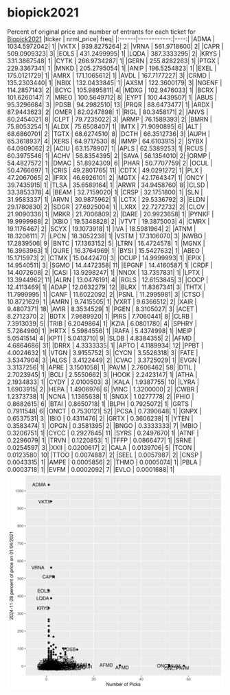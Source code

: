 # biopick2021
Percent of original price and number of entrants for each ticket for [Biopick2021](https://twitter.com/hashtag/Biopick2021)
|ticker |   nrml_price| freq|
|:------|------------:|----:|
|ADMA   | 1034.5972042|    1|
|VKTX   |  939.8275264|    2|
|VRNA   |  561.9718600|    2|
|CAPR   |  509.0909323|    3|
|EOLS   |  431.2499995|    1|
|LQDA   |  387.3333295|    2|
|KRYS   |  331.3867548|    1|
|CYTK   |  266.9734287|    1|
|GERN   |  255.8282263|    1|
|PTGX   |  229.3367341|    1|
|MNKD   |  205.2795054|    1|
|ANIP   |  196.5254823|    1|
|EXEL   |  175.0121729|    1|
|AMRX   |  171.1065612|    1|
|AVDL   |  167.7177227|    3|
|CRMD   |  135.2303440|    1|
|NBIX   |  132.0433845|    1|
|AXSM   |  122.3600179|    3|
|NGENF  |  114.2857143|    2|
|BCYC   |  105.9895811|    4|
|MDXG   |  102.9476033|    1|
|BCRX   |  101.6260147|    7|
|MREO   |  100.5649712|    8|
|EYPT   |  100.4439507|    1|
|ABUS   |   95.3296684|    3|
|PDSB   |   94.2982510|   13|
|PRQR   |   88.6473477|    1|
|ARDX   |   87.9443623|    2|
|OMER   |   82.0247898|    1|
|RIGL   |   80.3458171|    2|
|ANVS   |   80.2454021|    8|
|CLPT   |   79.7235022|    3|
|ARMP   |   76.1589393|    2|
|BMRN   |   75.8053254|    1|
|ALDX   |   75.6508407|    1|
|IMTX   |   71.9090895|    6|
|ALT    |   68.6860701|    2|
|TGTX   |   68.6274510|    8|
|DCTH   |   66.3512736|    3|
|AUPH   |   65.3618937|    4|
|XERS   |   64.9717530|    8|
|IMMP   |   64.6103915|    2|
|SYBX   |   64.0909062|    2|
|ACIU   |   63.1578907|    1|
|APLS   |   62.5389253|    1|
|RCUS   |   60.3975546|    1|
|ACHV   |   56.8354395|    2|
|SAVA   |   56.1354010|    2|
|ORMP   |   54.4827572|    1|
|DMAC   |   51.8924309|    6|
|PHAR   |   50.7707759|    2|
|OCUL   |   50.4766697|    1|
|CRIS   |   49.2801765|   11|
|CDTX   |   49.0291272|    1|
|PLX    |   47.2067065|    2|
|IFRX   |   46.6926101|    2|
|MGTX   |   42.1764347|    1|
|ONCY   |   39.7435915|    1|
|TLSA   |   35.6589164|    1|
|ARWR   |   34.9458760|    8|
|CLSD   |   33.3853378|    4|
|BEAM   |   32.7159020|    1|
|CRSP   |   32.1751800|    1|
|SLN    |   31.9583337|    1|
|ARVN   |   30.9875962|    1|
|LCTX   |   29.5336792|    3|
|ELDN   |   29.1780830|    2|
|SDGR   |   27.6925004|    1|
|LXRX   |   22.7272732|    2|
|CLOV   |   21.9090336|    1|
|MRKR   |   21.7006809|    2|
|DARE   |   20.9923658|    1|
|PYNKF  |   19.9999988|    2|
|XBIO   |   19.5348828|    2|
|VTVT   |   19.3875003|    4|
|CMRX   |   19.1176467|    2|
|SCYX   |   19.1073918|    1|
|IVA    |   18.5981964|    2|
|ATNM   |   18.3206111|    7|
|LPCN   |   18.3052238|    1|
|VSTM   |   17.3106070|    3|
|NWBO   |   17.2839506|    9|
|BNTC   |   17.1363152|    5|
|LTRN   |   16.4724578|    1|
|MGNX   |   16.3963963|    1|
|QURE   |   16.3764969|    1|
|BYSI   |   15.5427632|    1|
|ABEO   |   15.1715973|    2|
|CTMX   |   15.0442470|    3|
|OCUP   |   14.9999993|    1|
|EPIX   |   14.9540511|    3|
|SGMO   |   14.4472358|   11|
|EPGNF  |   14.4160587|    1|
|CRDF   |   14.4072608|    2|
|CASI   |   13.9298247|    1|
|NNOX   |   13.7357831|    1|
|LPTX   |   13.3944962|   11|
|ALRN   |   13.0476191|    4|
|RGLS   |   12.6153845|    3|
|COCP   |   12.4113469|    1|
|ADAP   |   12.0632279|   12|
|BLRX   |   11.8367341|    3|
|THTX   |   11.7999995|    1|
|CANF   |   11.6022092|    2|
|PSNL   |   11.2995981|    3|
|CTSO   |   10.8721629|    1|
|AMRN   |    9.7415505|    1|
|VXRT   |    9.6366512|    2|
|XAIR   |    9.4807371|   18|
|AVIR   |    8.3534529|    1|
|PGEN   |    8.3105027|    3|
|ACET   |    8.2712370|    2|
|BDTX   |    7.9689920|    1|
|PIRS   |    7.7060441|    8|
|CLRB   |    7.3913039|    5|
|TRIB   |    6.2049864|    1|
|KZIA   |    6.0801780|    4|
|SPHRY  |    5.7264960|    1|
|HRTX   |    5.5984556|    1|
|RAFA   |    5.4374998|    1|
|MEIP   |    5.0541514|    4|
|KPTI   |    5.0413710|    9|
|SLDB   |    4.8384355|    2|
|AFMD   |    4.6864686|   31|
|DRRX   |    4.3333335|    1|
|APTO   |    4.1189934|   12|
|PPBT   |    4.0024632|    1|
|VTGN   |    3.9155752|    3|
|CYCN   |    3.5526318|    3|
|FATE   |    3.5347904|    3|
|ALGS   |    3.4122449|    2|
|CVAC   |    3.3725029|    1|
|EVGN   |    3.3137256|    1|
|APRE   |    3.1501058|    1|
|PAVM   |    2.7606462|   58|
|DTIL   |    2.7023945|    1|
|BCLI   |    2.5550662|    3|
|HOOK   |    2.2423147|    1|
|ATHA   |    2.1934833|    1|
|CYDY   |    2.0100503|    3|
|KALA   |    1.9387755|   10|
|LYRA   |    1.6903915|    2|
|HEPA   |    1.4906976|    6|
|VINC   |    1.3200000|    2|
|CWBR   |    1.2373738|    1|
|NCNA   |    1.1365638|    1|
|SNGX   |    1.0277778|    2|
|PHIO   |    0.8682615|    6|
|BTAI   |    0.8650718|    1|
|BLPH   |    0.7925072|    1|
|GRTS   |    0.7911548|    6|
|ONCT   |    0.7530121|   52|
|PCSA   |    0.7390648|    1|
|GNPX   |    0.6537531|    3|
|IBIO   |    0.4311476|    2|
|GRTX   |    0.3606238|    1|
|YTEN   |    0.3583474|    1|
|OPGN   |    0.3581395|    2|
|BNGO   |    0.3333333|    7|
|MBIO   |    0.3206751|    1|
|CYCC   |    0.2927645|   11|
|SYRS   |    0.2497670|    1|
|ATNF   |    0.2296079|    1|
|TRVN   |    0.1220853|    1|
|TFFP   |    0.0866477|    1|
|SRNE   |    0.0254597|    3|
|XXII   |    0.0200617|    2|
|CALA   |    0.0139706|    5|
|TCON   |    0.0123580|   10|
|TTOO   |    0.0074887|    2|
|SEEL   |    0.0057987|    2|
|CNSP   |    0.0043315|    1|
|AMPE   |    0.0005856|    2|
|THMO   |    0.0005074|    1|
|PBLA   |    0.0003718|    1|
|EVFM   |    0.0002092|    7|
|EVLO   |    0.0001688|    1|
![retvspicks](biopicks.png?raw=true)
